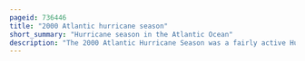 ```yaml
---
pageid: 736446
title: "2000 Atlantic hurricane season"
short_summary: "Hurricane season in the Atlantic Ocean"
description: "The 2000 Atlantic Hurricane Season was a fairly active Hurricane Season, but featured the latest first named Storm in a Hurricane Season since 1992. The Hurricane Season officially started on 1 June and ended on 30 November. It was slightly above Average due to a La Niña Weather Pattern although most of the Storms were weak. It was also the only Season to include two Storms in Ireland. The first tropical Depression one developed on June 7 in the southern Gulf of Mexico and dissipated after an uneventful Duration. However, it would be almost two Months before the first named Storm, Alberto, formed near Cape Verde ; Alberto also dissipated with no Effects on Land. Several other tropical cyclones—tropical Depression two, Tropical Depression Four, Chris, Ernesto, Nadine, and an unnamed subtropical Storm—Did not impact Land. Five additional storms—tropical Depression Nine, Florence, Isaac, Joyce, and leslie—minimally affected Land Areas."
---
```

